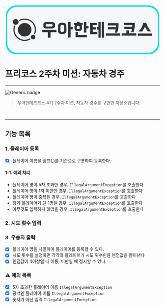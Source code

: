 <p align="center">
    <img src="wooteco.png" alt="우아한테크코스" width="500px">
</p>

#  프리코스 2주차 미션: 자동차 경주
---
![Generic badge](https://img.shields.io/badge/precourse-week2-blue.svg)

> 우아한테크코스 4기 2주차 미션, 자동차 경주를 구현한 저장소입니다.

<br>


---
## 기능 목록

### 1. 플레이어 등록
- [x] 플레이어 이름을 쉼표(,)를 기준으로 구분하여 등록한다.

#### 1-1. 예외 처리

- 플레이어 명이 5자 초과한 경우, ``IllegalArgumentException``를 호출한다
- 플레이어 명이 1자 미만인 경우, ``IllegalArgumentException``를 호출한다
- 플레이어 명이 중복된 경우, ``IllegalArgumentException``를 호출한다
- 참가 플레이어가 단 1명일 경우, ``IllegalArgumentException``를 호출한다
- 아무것도 입력하지 않았을 경우, ``IllegalArgumentException``를 호출한다



### 2. 시도 횟수 입력

### 3. 우승자 출력



-[x] 플레이어 명을 나열하여 플레이어를 등록할 수 있다.
-[x] 시도 횟수를 설정하면 각각의 플레이어가 시도 횟수만큼 렌덤값을 뽑아낸다
-[x] 렌덤값이 4이상일 때 이동, 미만일 때 정지할 수 있다.

### ⚠️ 예외 목록
-[x] 5자 초과한 플레이어 이름 ``IllegalArgumentException``
-[x] 공백인 플레이어 이름 ``IllegalArgumentException``
-[x] 숫자가 아닌 입력 ``IllegalArgumentException``